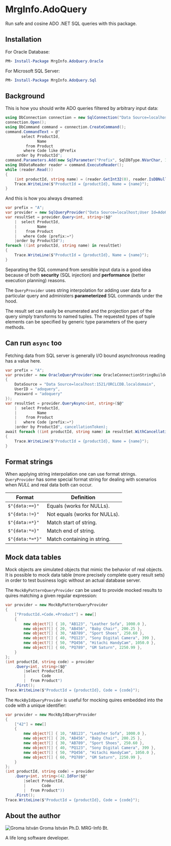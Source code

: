 # MrgInfo.AdoQuery

Run safe and cosine ADO .NET SQL queries with this package.

## Installation

For Oracle Database:

```powershell
PM> Install-Package MrgInfo.AdoQuery.Oracle
```

For Microsoft SQL Server:

```powershell
PM> Install-Package MrgInfo.AdoQuery.Sql
```

## Background

This is how you should write ADO queries filtered by arbitrary input data:

```csharp
using DbConnection connection = new SqlConnection("Data Source=localhost;User Id=AdoQuery;Password=AdoQuery;");
connection.Open();
using DbCommand command = connection.CreateCommand();
command.CommandText = @"
       select ProductId,
              Name
         from Product
        where Code like @Prefix
     order by ProductId";
command.Parameters.Add(new SqlParameter("Prefix", SqlDbType.NVarChar, 100) { Value = "A%" });
using DbDataReader reader = command.ExecuteReader();
while (reader.Read())
{
    (int productId, string name) = (reader.GetInt32(0), reader.IsDBNull(1) ? "" : reader.GetString(1));
    Trace.WriteLine($"ProductId = {productId}, Name = {name}");
}
```

And this is how you always dreamed:

```csharp
var prefix = "A";
var provider = new SqlQueryProvider("Data Source=localhost;User Id=AdoQuery;Password=AdoQuery;");
var resultSet = provider.Query<int, string>($@"
    |  select ProductId,
    |         Name
    |    from Product
    |   where Code {prefix:=*}
    |order by ProductId");
foreach ((int productId, string name) in resultSet)
{
    Trace.WriteLine($"ProductId = {productId}, Name = {name}");
}
```

Separating the SQL command from sensible input data is a good idea because of both **security** (SQL injection) and **performance** (better execution planning) reasons.

The ```QueryProvider``` uses string interpolation for adding user data for a particular query and administers **parameterized** SQL commands under the hood.

The result set can easily be enumerated and the projection part of the query simply transforms to named tuples. The requested types of tuple elements can be specified by generic type parameters of the query methods.

## Can run ```async``` too

Fetching data from SQL server is generally I/O bound asynchronous reading has a value here.

```csharp
var prefix = "A";
var provider = new OracleQueryProvider(new OracleConnectionStringBuilder
{
    DataSource = "Data Source=localhost:1521/ORCLCDB.localdomain",
    UserID = "adoquery",
    Password = "adoquery"
});
var resultSet = provider.QueryAsync<int, string>($@"
    |  select ProductId,
    |         Name
    |    from Product
    |   where Code {prefix:=*}
    |order by ProductId", cancellationToken);
await foreach ((int productId, string name) in resultSet.WithCancellation(cancellationToken))
{
    Trace.WriteLine($"ProductId = {productId}, Name = {name}");
}
```

## Format strings

When applying string interpolation one can use format strings. `QueryProvider` has some special
format string for dealing with scenarios when *NULL* and real data both can occur.

| Format          | Definition                    |
|-----------------|-------------------------------|
| `$"{data:==}"`  | Equals (works for NULLs).     |
| `$"{data:!=}"`  | Not equals (works for NULLs). |
| `$"{data:=*}"`  | Match start of string.        |
| `$"{data:*=}"`  | Match end of string.          |
| `$"{data:*=*}"` | Match containing in string.   |

## Mock data tables

Mock objects are simulated objects that mimic the behavior of real objects. It is possible to mock data table (more precisely complete query result sets) in order to
test business logic without an actual database server.

The ```MockByPatternQueryProvider``` can be used to provide mocked results to quires matching a given regular expression:

```csharp
var provider = new MockByPatternQueryProvider
{
    ["ProductId.+Code.+Product"] = new[]
    {
        new object?[] { 10, "AB123", "Leather Sofa", 1000.0 },
        new object?[] { 20, "AB456", "Baby Chair", 200.25 },
        new object?[] { 30, "AB789", "Sport Shoes", 250.60 },
        new object?[] { 40, "PQ123", "Sony Digital Camera", 399 },
        new object?[] { 50, "PQ456", "Hitachi HandyCam", 1050.0 },
        new object?[] { 60, "PQ789", "GM Saturn", 2250.99 },
    }
};
(int productId, string code) = provider
    .Query<int, string>($@"
        |select ProductId,
        |       Code
        |  from Product")
    .First();
Trace.WriteLine($"ProductId = {productId}, Code = {code}");
```

The ```MockByIdQueryProvider``` is useful for mocking quires embedded into the code with a unique identifier:

```csharp
var provider = new MockByIdQueryProvider
{
    ["42"] = new[]
    {
        new object?[] { 10, "AB123", "Leather Sofa", 1000.0 },
        new object?[] { 20, "AB456", "Baby Chair", 200.25 },
        new object?[] { 30, "AB789", "Sport Shoes", 250.60 },
        new object?[] { 40, "PQ123", "Sony Digital Camera", 399 },
        new object?[] { 50, "PQ456", "Hitachi HandyCam", 1050.0 },
        new object?[] { 60, "PQ789", "GM Saturn", 2250.99 },
    }
};
(int productId, string code) = provider
    .Query<int, string>(42.IdFor($@"
        |select ProductId,
        |       Code
        |  from Product"))
    .First();
Trace.WriteLine($"ProductId = {productId}, Code = {code}");
```

## About the author

![Groma István](https://www.gravatar.com/avatar/4bfd9bd9604131cd5c3eb25670d74475)
Groma István Ph.D.
MRG-Infó Bt.

A life long software developer.

